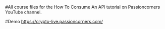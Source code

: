 #All course files for the How To Consume An API tutorial on Passioncorners YouTube channel.

#Demo
https://crypto-live.passioncorners.com/
